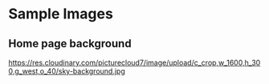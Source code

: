 # Sample Images

## Home page background

https://res.cloudinary.com/picturecloud7/image/upload/c_crop,w_1600,h_300,g_west,o_40/sky-background.jpg
